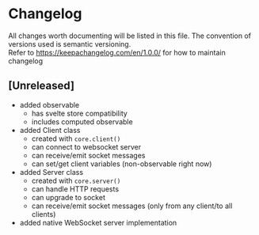 # Changelog

All changes worth documenting will be listed in this file. The convention of versions used is semantic versioning.<br />
Refer to https://keepachangelog.com/en/1.0.0/ for how to maintain changelog<br />

## [Unreleased]

-   added observable
    -   has svelte store compatibility
    -   includes computed observable
-   added Client class
    -   created with `core.client()`
    -   can connect to websocket server
    -   can receive/emit socket messages
    -   can set/get client variables (non-observable right now)
-   added Server class
    -   created with `core.server()`
    -   can handle HTTP requests
    -   can upgrade to socket
    -   can receive/emit socket messages (only from any client/to all clients)
-   added native WebSocket server implementation
